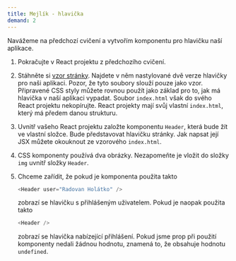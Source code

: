```yaml
---
title: Mejlík - hlavička
demand: 2
---
```


Navážeme na předchozí cvičení a vytvořím komponentu pro hlavičku naší aplikace.

1. Pokračujte v React projektu z předchozího cvičení.
1. Stáhněte si [vzor stránky](assets/mejlik-hlavicka-zadani.zip). Najdete v něm nastylované dvě verze hlavičky pro naši aplikaci. Pozor, že tyto soubory slouží pouze jako vzor. Připravené CSS styly můžete rovnou použít jako základ pro to, jak má hlavička v naší aplikaci vypadat. Soubor `index.html` však do svého React projektu nekopírujte. React projekty mají svůj vlastní `index.html`, který má předem danou strukturu.
1. Uvnitř vašeho React projektu založte komponentu `Header`, která bude žít ve vlastní složce. Bude představovat hlavičku stránky. Jak napsat její JSX můžete okouknout ze vzorového `index.html`.
1. CSS komponenty používá dva obrázky. Nezapomeňte je vložit do složky `img` uvnitř složky `Header`.
1. Chceme zařídit, že pokud je komponenta použita takto

   ```js
   <Header user="Radovan Holátko" />
   ```

   zobrazí se hlavičku s přihlášeným uživatelem. Pokud je naopak použita takto

   ```js
   <Header />
   ```

   zobrazí se hlavička nabízející přihlášení. Pokud jsme prop při použití komponenty nedali žádnou hodnotu, znamená to, že obsahuje hodnotu `undefined`.
